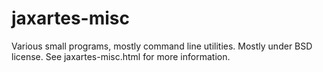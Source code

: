 # jaxartes-misc
Various small programs, mostly command line utilities.
Mostly under BSD license.  See jaxartes-misc.html for more information.
